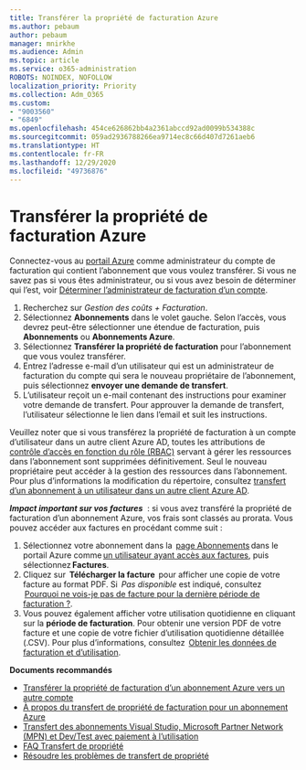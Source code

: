 ```yaml
---
title: Transférer la propriété de facturation Azure
ms.author: pebaum
author: pebaum
manager: mnirkhe
ms.audience: Admin
ms.topic: article
ms.service: o365-administration
ROBOTS: NOINDEX, NOFOLLOW
localization_priority: Priority
ms.collection: Adm_O365
ms.custom:
- "9003560"
- "6849"
ms.openlocfilehash: 454ce626862bb4a2361abccd92ad0099b534388c
ms.sourcegitcommit: 059ad2936788266ea9714ec8c66d407d7261aeb6
ms.translationtype: HT
ms.contentlocale: fr-FR
ms.lasthandoff: 12/29/2020
ms.locfileid: "49736876"
---
```

# <a name="transfer-azure-billing-ownership"></a>Transférer la propriété de facturation Azure

Connectez-vous au [portail Azure](https://portal.azure.com/) comme administrateur du compte de facturation qui contient l’abonnement que vous voulez transférer. Si vous ne savez pas si vous êtes administrateur, ou si vous avez besoin de déterminer qui l’est, voir [Déterminer l’administrateur de facturation d’un compte](https://docs.microsoft.com/azure/cost-management-billing/understand/subscription-transfer#whoisaa).

1. Recherchez sur _Gestion des coûts + Facturation_.
1. Sélectionnez **Abonnements** dans le volet gauche. Selon l’accès, vous devrez peut-être sélectionner une étendue de facturation, puis **Abonnements** ou **Abonnements Azure**.
1. Sélectionnez **Transférer la propriété de facturation** pour l’abonnement que vous voulez transférer.
1. Entrez l’adresse e-mail d’un utilisateur qui est un administrateur de facturation du compte qui sera le nouveau propriétaire de l’abonnement, puis sélectionnez **envoyer une demande de transfert**.
1. L’utilisateur reçoit un e-mail contenant des instructions pour examiner votre demande de transfert. Pour approuver la demande de transfert, l’utilisateur sélectionne le lien dans l’email et suit les instructions.

Veuillez noter que si vous transférez la propriété de facturation à un compte d’utilisateur dans un autre client Azure AD, toutes les attributions de [contrôle d’accès en fonction du rôle (RBAC)](https://docs.microsoft.com/azure/role-based-access-control/overview?WT.mc_id=Portal-Microsoft_Azure_Support) servant à gérer les ressources dans l’abonnement sont supprimées définitivement. Seul le nouveau propriétaire peut accéder à la gestion des ressources dans l’abonnement. Pour plus d’informations la modification du répertoire, consultez [transfert d’un abonnement à un utilisateur dans un autre client Azure AD](https://docs.microsoft.com/azure/active-directory/managed-identities-azure-resources/known-issues?WT.mc_id=Portal-Microsoft_Azure_Support).

_**Impact important sur vos factures**_  : si vous avez transféré la propriété de facturation d’un abonnement Azure, vos frais sont classés au prorata. Vous pouvez accéder aux factures en procédant comme suit :  

1. Sélectionnez votre abonnement dans la  [page Abonnements](https://portal.azure.com/#blade/Microsoft_Azure_Billing/SubscriptionsBlade) dans le portail Azure comme [un utilisateur ayant accès aux factures](https://docs.microsoft.com/azure/cost-management-billing/manage/manage-billing-access?WT.mc_id=Portal-Microsoft_Azure_Support), puis sélectionnez **Factures**.
1. Cliquez sur  **Télécharger la facture**  pour afficher une copie de votre facture au format PDF. Si  _Pas disponible_ est indiqué, consultez  [Pourquoi ne vois-je pas de facture pour la dernière période de facturation ?](https://docs.microsoft.com/azure/cost-management-billing/manage/download-azure-invoice-daily-usage-date?WT.mc_id=Portal-Microsoft_Azure_Support#noinvoice).
1. Vous pouvez également afficher votre utilisation quotidienne en cliquant sur la **période de facturation**. Pour obtenir une version PDF de votre facture et une copie de votre fichier d’utilisation quotidienne détaillée (.CSV). Pour plus d’informations, consultez  [Obtenir les données de facturation et d’utilisation](https://docs.microsoft.com/azure/cost-management-billing/manage/download-azure-invoice-daily-usage-date?WT.mc_id=Portal-Microsoft_Azure_Support).

**Documents recommandés**

- [Transférer la propriété de facturation d’un abonnement Azure vers un autre compte](https://docs.microsoft.com/azure/cost-management-billing/manage/billing-subscription-transfer)
- [À propos du transfert de propriété de facturation pour un abonnement Azure](https://docs.microsoft.com//azure/cost-management-billing/understand/subscription-transfer)
- [Transfert des abonnements Visual Studio, Microsoft Partner Network (MPN) et Dev/Test avec paiement à l’utilisation](https://docs.microsoft.com/azure/billing/billing-subscription-transfer?WT.mc_id=Portal-Microsoft_Azure_Support#transferring-visual-studio-microsoft-partner-network-mpn-and-pay-as-you-go-devtest-subscriptions)
- [FAQ Transfert de propriété](https://docs.microsoft.com/azure/billing/billing-subscription-transfer?WT.mc_id=Portal-Microsoft_Azure_Support#frequently-asked-questions-faq-for-senders)
- [Résoudre les problèmes de transfert de propriété](https://docs.microsoft.com/azure/billing/billing-subscription-transfer?WT.mc_id=Portal-Microsoft_Azure_Support#troubleshooting)
